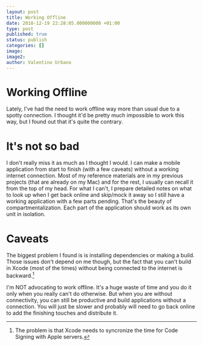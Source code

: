 ```yaml
---
layout: post
title: Working Offline
date: 2018-12-19 22:28:05.000000000 +01:00
type: post
published: true
status: publish
categories: []
image:
image2:
author: Valentino Urbano
---
```


# Working Offline

Lately, I've had the need to work offline way more than usual due to a spotty connection. I thought it'd be pretty much impossible to work this way, but I found out that it's quite the contrary.

# It's not so bad

I don't really miss it as much as I thought I would. I can make a mobile application from start to finish (with a few caveats) without a working internet connection. Most of my reference materials are in my previous projects (that are already on my Mac) and for the rest, I usually can recall it from the top of my head. For what I can't, I prepare detailed notes on what to look up when I get back online and skip/mock it away so I still have a working application with a few parts pending. That's the beauty of compartmentalization. Each part of the application should work as its own unit in isolation.

# Caveats

The biggest problem I found is is installing dependencies or making a build. Those issues don't depend on me though, but the fact that you can't build in Xcode (most of the times) without being connected to the internet is backward.[^1]

I'm NOT advocating to work offline. It's a huge waste of time and you do it only when you really can't do otherwise. But when you are without connectivity, you can still be productive and build applications without a connection. You will just be slower and probably will need to go back online to add the finishing touches and distribute it.

[^1]: The problem is that Xcode needs to syncronize the time for Code Signing with Apple servers.
